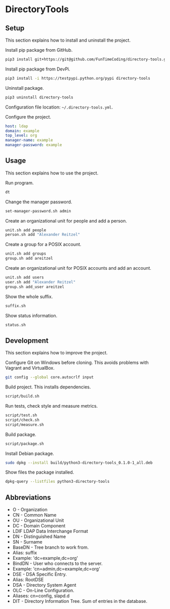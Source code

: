 # DirectoryTools

## Setup

This section explains how to install and uninstall the project.

Install pip package from GitHub.

```sh
pip3 install git+https://git@github.com/FunTimeCoding/directory-tools.git#egg=directory-tools
```

Install pip package from DevPi.

```sh
pip3 install -i https://testpypi.python.org/pypi directory-tools
```

Uninstall package.

```sh
pip3 uninstall directory-tools
```

Configuration file location: `~/.directory-tools.yml`.

Configure the project.

```yml
host: ldap
domain: example
top_level: org
manager-name: example
manager-password: example
```


## Usage

This section explains how to use the project.

Run program.

```sh
dt
```

Change the manager password.

```sh
set-manager-password.sh admin
```

Create an organizational unit for people and add a person.

```sh
unit.sh add people
person.sh add "Alexander Reitzel"
```

Create a group for a POSIX account.

```sh
unit.sh add groups
group.sh add areitzel
```

Create an organizational unit for POSIX accounts and add an account.

```sh
unit.sh add users
user.sh add "Alexander Reitzel"
group.sh add_user areitzel
```

Show the whole suffix.

```sh
suffix.sh
```

Show status information.

```sh
status.sh
```


## Development

This section explains how to improve the project.

Configure Git on Windows before cloning. This avoids problems with Vagrant and VirtualBox.

```sh
git config --global core.autocrlf input
```

Build project. This installs dependencies.

```sh
script/build.sh
```

Run tests, check style and measure metrics.

```sh
script/test.sh
script/check.sh
script/measure.sh
```

Build package.

```sh
script/package.sh
```

Install Debian package.

```sh
sudo dpkg --install build/python3-directory-tools_0.1.0-1_all.deb
```

Show files the package installed.

```sh
dpkg-query --listfiles python3-directory-tools
```


## Abbreviations

* O - Organization
* CN - Common Name
* OU - Organizational Unit
* DC - Domain Component
* LDIF LDAP Data Interchange Format
* DN - Distinguished Name
* SN - Surname
* BaseDN - Tree branch to work from.
 * Alias: suffix
 * Example: 'dc=example,dc=org'
* BindDN - User who connects to the server.
 * Example: 'cn=admin,dc=example,dc=org'
* DSE - DSA Specific Entry.
 * Alias: RootDSE
* DSA - Directory System Agent
* OLC - On-Line Configuration.
 * Aliases: cn=config, slapd.d
* DIT - Directory Information Tree. Sum of entries in the database.
